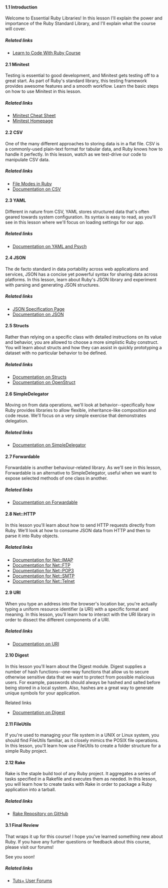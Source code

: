#### 1.1 Introduction

Welcome to Essential Ruby Libraries! In this lesson I'll explain the power and importance of the Ruby Standard Library, and I'll explain what the course will cover.

##### Related links

- [Learn to Code With Ruby Course](https://code.tutsplus.com/courses/learn-to-code-with-ruby)

#### 2.1 Minitest

Testing is essential to good development, and Minitest gets testing off to a great start. As part of Ruby's standard library, this testing framework provides awesome features and a smooth workflow. Learn the basic steps on how to use Minitest in this lesson.

##### Related links

- [Minitest Cheat Sheet](http://ricostacruz.com/cheatsheets/minitest.html)
- [Minitest Homepage](http://github.com/seattlerb/minitest)

#### 2.2 CSV

One of the many different approaches to storing data is in a flat file. CSV is a commonly-used plain-text format for tabular data, and Ruby knows how to handle it perfectly. In this lesson, watch as we test-drive our code to manipulate CSV data.

##### Related links

- [File Modes in Ruby](http://ruby-doc.org/core-2.2.2/IO.html#method-c-new-label-IO+Open+Mode)
- [Documentation on CSV](http://ruby-doc.org/core-2.2.2/IO.html#method-c-new-label-IO+Open+Mode)

#### 2.3 YAML

Different in nature from CSV, YAML stores structured data that's often geared towards system configuration. Its syntax is easy to read, as you'll see in this lesson where we'll focus on loading settings for our app.

##### Related links

- [Documentation on YAML and Psych](http://ruby-doc.org/stdlib-2.2.2/libdoc/psych/rdoc/Psych.html)

#### 2.4 JSON

The de facto standard in data portability across web applications and services, JSON has a concise yet powerful syntax for sharing data across platforms. In this lesson, learn about Ruby's JSON library and experiment with parsing and generating JSON structures.

##### Related links

- [JSON Specification Page](http://json.org/)
- [Documentation on JSON](http://ruby-doc.org/stdlib-2.2.2/libdoc/json/rdoc/JSON.html)

#### 2.5 Structs

Rather than relying on a specific class with detailed instructions on its value and behavior, you are allowed to choose a more simplistic Ruby construct. You will learn about structs and how they can assist in quickly prototyping a dataset with no particular behavior to be defined.

##### Related links

- [Documentation on Structs](http://ruby-doc.org/core-2.2.2/Struct.html)
- [Documentation on OpenStruct](http://ruby-doc.org/stdlib-2.2.2/libdoc/ostruct/rdoc/OpenStruct.html)

#### 2.6 SimpleDelegator

Moving on from data operations, we'll look at behavior--specifically how Ruby provides libraries to allow flexible, inheritance-like composition and code reuse. We'll focus on a very simple exercise that demonstrates delegation.

##### Related links

- [Documentation on SimpleDelegator](http://ruby-doc.org/stdlib-2.2.2/libdoc/delegate/rdoc/SimpleDelegator.html)

#### 2.7 Forwardable

Forwardable is another behaviour-related library. As we'll see in this lesson, Forwardable is an alternative to SimpleDelegator, useful when we want to expose selected methods of one class in another.

##### Related links

- [Documentation on Forwardable](http://ruby-doc.org/stdlib-2.2.2/libdoc/forwardable/rdoc/Forwardable.html)

#### 2.8 Net::HTTP

In this lesson you'll learn about how to send HTTP requests directly from Ruby. We'll look at how to consume JSON data from HTTP and then to parse it into Ruby objects.

##### Related links

- [Documentation for Net::IMAP](http://ruby-doc.org/stdlib-2.2.2/libdoc/net/imap/rdoc/Net/IMAP.html)
- [Documentation for Net::FTP](http://ruby-doc.org/stdlib-2.2.2/libdoc/net/ftp/rdoc/Net/FTP.html)
- [Documentation for Net::POP3](http://ruby-doc.org/stdlib-2.2.2/libdoc/net/pop/rdoc/Net/POP3.htmll)
- [Documentation for Net::SMTP](http://ruby-doc.org/stdlib-2.2.2/libdoc/net/smtp/rdoc/Net/SMTP.html)
- [Documentation for Net::Telnet](http://ruby-doc.org/stdlib-2.2.2/libdoc/net/telnet/rdoc/Net/Telnet.html)

#### 2.9 URI

When you type an address into the browser's location bar, you're actually typing a uniform resource identifier (a URI) with a specific format and meaning. In this lesson, you'll learn how to interact with the URI library in order to dissect the different components of a URI.

##### Related links

- [Documentation on URI](http://ruby-doc.org/stdlib-2.2.2/libdoc/uri/rdoc/URI.html)

#### 2.10 Digest

In this lesson you'll learn about the Digest module. Digest supplies a number of hash functions--one-way functions that allow us to secure otherwise sensitive data that we want to protect from possible malicious users. For example, passwords should always be hashed and salted before being stored in a local system. Also, hashes are a great way to generate unique symbols for your application.

Related links

- [Documentation on Digest](http://ruby-doc.org/stdlib-2.2.2/libdoc/digest/rdoc/Digest.html)

#### 2.11 FileUtils

If you're used to managing your file system in a UNIX or Linux system, you should find FileUtils familiar, as it closely mimics the POSIX file operations. In this lesson, you'll learn how use FileUtils to create a folder structure for a simple Ruby project.

#### 2.12 Rake

Rake is the staple build tool of any Ruby project. It aggregates a series of tasks specified in a Rakefile and executes them as needed. In this lesson, you will learn how to create tasks with Rake in order to package a Ruby application into a tarball.

##### Related links

- [Rake Repository on GitHub](http://github.com/ruby/rake)

#### 3.1 Final Review

That wraps it up for this course! I hope you've learned something new about Ruby. If you have any further questions or feedback about this course, please visit our forums!

See you soon!

##### Related links

- [Tuts+ User Forums](https://community.tutsplus.com/?_ga=2.43518700.816679996.1507248139-1452084363.1503372610)
